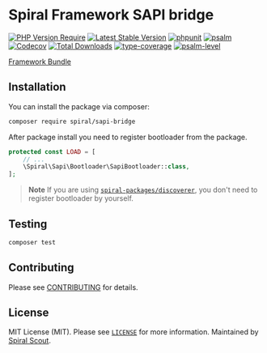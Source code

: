 # Spiral Framework SAPI bridge

[![PHP Version Require](https://poser.pugx.org/spiral/sapi-bridge/require/php)](https://packagist.org/packages/spiral/sapi-bridge)
[![Latest Stable Version](https://poser.pugx.org/spiral/sapi-bridge/v/stable)](https://packagist.org/packages/spiral/sapi-bridge)
[![phpunit](https://github.com/spiral/sapi-bridge/actions/workflows/phpunit.yml/badge.svg)](https://github.com/spiral/sapi-bridge/actions)
[![psalm](https://github.com/spiral/sapi-bridge/actions/workflows/psalm.yml/badge.svg)](https://github.com/spiral/sapi-bridge/actions)
[![Codecov](https://codecov.io/gh/spiral/sapi-bridge/branch/master/graph/badge.svg)](https://codecov.io/gh/spiral/sapi-bridge)
[![Total Downloads](https://poser.pugx.org/spiral/sapi-bridge/downloads)](https://packagist.org/packages/spiral/sapi-bridge)
[![type-coverage](https://shepherd.dev/github/spiral/sapi-bridge/coverage.svg)](https://shepherd.dev/github/spiral/sapi-bridge)
[![psalm-level](https://shepherd.dev/github/spiral/sapi-bridge/level.svg)](https://shepherd.dev/github/spiral/sapi-bridge)

[Framework Bundle](https://github.com/spiral/framework)

## Installation

You can install the package via composer:

```bash
composer require spiral/sapi-bridge
```

After package install you need to register bootloader from the package.

```php
protected const LOAD = [
    // ...
    \Spiral\Sapi\Bootloader\SapiBootloader::class,
];
```

> **Note**
> If you are using [`spiral-packages/discoverer`](https://github.com/spiral-packages/discoverer),
> you don't need to register bootloader by yourself.

## Testing

```bash
composer test
```

## Contributing

Please see [CONTRIBUTING](.github/CONTRIBUTING.md) for details.

## License

MIT License (MIT). Please see [`LICENSE`](./LICENSE) for more information. Maintained by [Spiral Scout](https://spiralscout.com).
